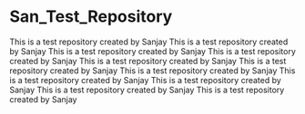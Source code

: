 # San_Test_Repository
This is a test repository created by Sanjay This is a test repository created by Sanjay This is a test repository created by Sanjay This is a test repository created by Sanjay This is a test repository created by Sanjay This is a test repository created by Sanjay This is a test repository created by Sanjay This is a test repository created by Sanjay This is a test repository created by Sanjay This is a test repository created by Sanjay This is a test repository created by Sanjay 
